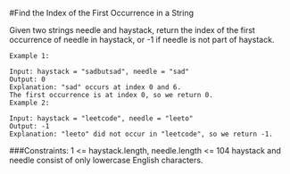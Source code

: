 #Find the Index of the First Occurrence in a String

Given two strings needle and haystack, return the index of the first occurrence of needle in haystack, or -1 if needle is not part of haystack.


~~~
Example 1:

Input: haystack = "sadbutsad", needle = "sad"
Output: 0
Explanation: "sad" occurs at index 0 and 6.
The first occurrence is at index 0, so we return 0.
Example 2:

Input: haystack = "leetcode", needle = "leeto"
Output: -1
Explanation: "leeto" did not occur in "leetcode", so we return -1.
~~~

###Constraints:
1 <= haystack.length, needle.length <= 104
haystack and needle consist of only lowercase English characters.
